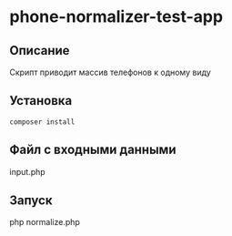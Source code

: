 # phone-normalizer-test-app

## Описание
Скрипт приводит массив телефонов к одному виду

## Установка
`composer install`

## Файл с входными данными
input.php

## Запуск  
php normalize.php